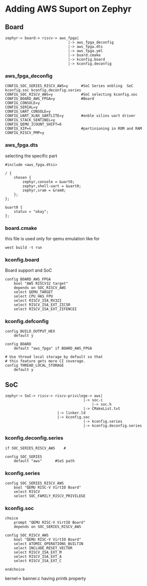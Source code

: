 # Adding AWS Suport on Zephyr
## Board
```
zephyr-> board-> riscv-> aws_fpga| 
                 	         |-> aws_fpga_deconfig
                         	 |-> aws_fpga.dts
                         	 |-> aws_fpga.yml
                      	 	 |-> board.cmake
                         	 |-> kconfig.board
                         	 |-> kconfig.deconfig
```
### aws_fpga_deconfig       

```
CONFIG_SOC_SERIES_RISCV_AWS=y      #SoC Series enbling  SoC kconfig.soc kconfig.deconfig.series
CONFIG_SOC_RISCV_AWS=y             #SoC selecting kconfig.soc
CONFIG_BOARD_AWS_FPGA=y            #Board
CONFIG_CONSOLE=y
CONFIG_SERIAL=y
CONFIG_UART_CONSOLE=y
CONFIG_UART_XLNX_UARTLITE=y        #enble xilinx uart driver
CONFIG_STACK_SENTINEL=y
CONFIG_QEMU_ICOUNT_SHIFT=6
CONFIG_XIP=n                       #partinioning in ROM and RAM
CONFIG_RISCV_PMP=y
```

### aws_fpga.dts
selecting the specific part
```
#include <aws_fpga.dtsi>

/ {
	chosen {
		zephyr,console = &uart0;
		zephyr,shell-uart = &uart0;
		zephyr,sram = &ram0;
	};
};

&uart0 {
	status = "okay";
};
```

### board.cmake 
this file is used only for qemu emulation like for
```
west build -t run
```
### kconfig.board
Board support and SoC 
```
config BOARD_AWS_FPGA
	bool "AWS RISCV32 target"
	depends on SOC_RISCV_AWS
	select QEMU_TARGET
	select CPU_HAS_FPU
	select RISCV_ISA_RV32I
	select RISCV_ISA_EXT_ZICSR
	select RISCV_ISA_EXT_ZIFENCEI
```

### kconfig.defconfig
```
config BUILD_OUTPUT_HEX
	default y

config BOARD
	default "aws_fpga" if BOARD_AWS_FPGA

# Use thread local storage by default so that
# this feature gets more CI coverage.
config THREAD_LOCAL_STORAGE
	default y
```
## SoC

```
zephyr-> SoC-> riscv-> riscv-privilege-> aws| 
                 	         	    |-> soc.c
                         	            |-> soc.h
                      	 	 	    |-> CMakeList.txt
					    |-> linker.ld
					    |-> kconfig.soc
                         	 	    |-> kconfig.series
                         	 	    |-> kconfig.deconfig.series
```
### kconfig.deconfig.series
```
if SOC_SERIES_RISCV_AWS    #

config SOC_SERIES
	default "aws"      #SoS path

```
### kconfig.series
```
config SOC_SERIES_RISCV_AWS
	bool "QEMU RISC-V VirtIO Board"
	select RISCV
	select SOC_FAMILY_RISCV_PRIVILEGE
```
### kconfig.soc 

```
choice
	prompt "QEMU RISC-V VirtIO Board"
	depends on SOC_SERIES_RISCV_AWS

config SOC_RISCV_AWS
	bool "QEMU RISC-V VirtIO Board"
	select ATOMIC_OPERATIONS_BUILTIN
	select INCLUDE_RESET_VECTOR
	select RISCV_ISA_EXT_M
	select RISCV_ISA_EXT_A
	select RISCV_ISA_EXT_C

endchoice
```
kernel-> banner.c having printk property
